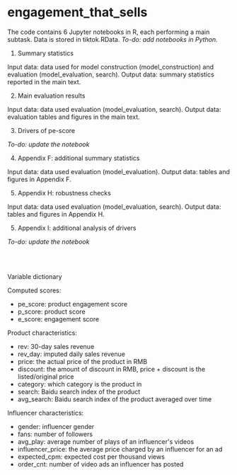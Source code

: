 # engagement_that_sells

The code contains 6 Jupyter notebooks in R, each performing a main subtask. Data is stored in tiktok.RData. *To-do: add notebooks in Python.*

1. Summary statistics

Input data: data used for model construction (model_construction) and evaluation (model_evaluation, search).
Output data: summary statistics reported in the main text.

<!-- 2. Model training
Input data: data used for model construction (model_construction.csv) and raw video data.
Output data: model performance.  -->

2. Main evaluation results

Input data: data used evaluation (model_evaluation, search).
Output data: evaluation tables and figures in the main text.

3. Drivers of pe-score

*To-do: update the notebook*

4. Appendix F: additional summary statistics

Input data: data used evaluation (model_evaluation).
Output data: tables and figures in Appendix F.

5. Appendix H: robustness checks

Input data: data used evaluation (model_evaluation, search).
Output data: tables and figures in Appendix H.

5. Appendix I: additional analysis of drivers

*To-do: update the notebook* 

<br/><br/>

Variable dictionary

Computed scores:
  - pe_score: product engagement score
  - p_score: product score
  - e_score: engagement score

Product characteristics:
  - rev: 30-day sales revenue
  - rev_day: imputed daily sales revenue
  - price: the actual price of the product in RMB
  - discount: the amount of discount in RMB, price + discount is the listed/original price
  - category: which category is the product in
  - search: Baidu search index of the product
  - avg_search: Baidu search index of the product averaged over time

Influencer characteristics:
  - gender: influencer gender
  - fans: number of followers
  - avg_play: average number of plays of an influencer's videos
  - influencer_price: the average price charged by an influencer for an ad
  - expected_cpm: expected cost per thousand views
  - order_cnt: number of video ads an influencer has posted

